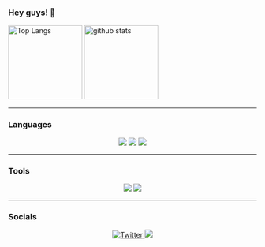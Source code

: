 ### Hey guys! 👋

<p align="left"> 
  <img alt="Top Langs" height="150px" src="https://github-readme-stats.vercel.app/api/top-langs/?username=light-planck&layout=compact&show_icons=true&theme=tokyonight" />
  <img alt="github stats" height="150px" src="https://github-readme-stats.vercel.app/api?username=light-planck&theme=tokyonight&show_icons=ture" />
</p>

___

### Languages

<p align="center">
  <a>
    <img src="https://img.shields.io/badge/-C++-00599C.svg?logo=c%2B%2B&style==style=for-the-badge&logoColor=white" />
  </a>

  <a>
    <img src="https://img.shields.io/badge/-Python-3776AB.svg?logo=python&style==style=for-the-badge&logoColor=white" />
  </a>

  <a>
    <img src="https://img.shields.io/badge/-Node.js-339933.svg?logo=Node.js&style==style=for-the-badge&logoColor=white" />
  </a>
</p>

___

### Tools

<p align="center">
  <a>
    <img src="https://img.shields.io/badge/-vscode-007ACC.svg?logo=visualstudiocode&style==style=for-the-badge&logoColor=white" />
  </a>

  <a>
    <img src="https://img.shields.io/badge/-docker-2496ED.svg?logo=docker&style=style=for-the-badge&logoColor=white" />
  </a>

  <!-- <a>
    <img src="" />
  </a> -->
</p>

___

### Socials

<p align="center">
  <a href="https://twitter.com/light_planck" target="_blank">
    <img alt="Twitter" src="https://img.shields.io/badge/twitter-%231DA1F2.svg?&style=for-the-badge&logo=twitter&logoColor=white" />
  </a>

  <a href="https://atcoder.jp/users/planck16" target="_blank">
    <img src="https://img.shields.io/badge/AtCoder-000000.svg?&style=for-the-badge&&logoColor=white" />
  </a>
</p>